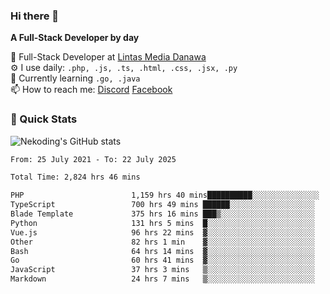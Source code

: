### Hi there 👋

**A Full-Stack Developer by day**

🔭 Full-Stack Developer at [Lintas Media Danawa](https://www.lintasmediadanawa.com/)  
⚙️ I use daily: `.php, .js, .ts, .html, .css, .jsx, .py`  
🌱 Currently learning `.go, .java`  
📫 How to reach me: [Discord](https://discordapp.com/users/984448732999327766)  [Facebook](https://fb.me/tyvandi)  

### 🚀 Quick Stats  

![Nekoding's GitHub stats](https://github-readme-stats.vercel.app/api?username=nekoding&show_icons=true)

<!--START_SECTION:waka-->

```txt
From: 25 July 2021 - To: 22 July 2025

Total Time: 2,824 hrs 46 mins

PHP                        1,159 hrs 40 mins██████████░░░░░░░░░░░░░░░   39.90 %
TypeScript                 700 hrs 49 mins ██████░░░░░░░░░░░░░░░░░░░   24.11 %
Blade Template             375 hrs 16 mins ███▒░░░░░░░░░░░░░░░░░░░░░   12.91 %
Python                     131 hrs 5 mins  █░░░░░░░░░░░░░░░░░░░░░░░░   04.51 %
Vue.js                     96 hrs 22 mins  ▓░░░░░░░░░░░░░░░░░░░░░░░░   03.32 %
Other                      82 hrs 1 min    ▓░░░░░░░░░░░░░░░░░░░░░░░░   02.82 %
Bash                       64 hrs 14 mins  ▓░░░░░░░░░░░░░░░░░░░░░░░░   02.21 %
Go                         60 hrs 41 mins  ▓░░░░░░░░░░░░░░░░░░░░░░░░   02.09 %
JavaScript                 37 hrs 3 mins   ▒░░░░░░░░░░░░░░░░░░░░░░░░   01.27 %
Markdown                   24 hrs 7 mins   ▒░░░░░░░░░░░░░░░░░░░░░░░░   00.83 %
```

<!--END_SECTION:waka-->

<!--
**nekoding/nekoding** is a ✨ _special_ ✨ repository because its `README.md` (this file) appears on your GitHub profile.

Here are some ideas to get you started:

- 🔭 I’m currently working on ...
- 🌱 I’m currently learning ...
- 👯 I’m looking to collaborate on ...
- 🤔 I’m looking for help with ...
- 💬 Ask me about ...
- 📫 How to reach me: ...
- 😄 Pronouns: ...
- ⚡ Fun fact: ...
-->
